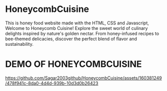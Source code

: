 # HoneycombCuisine
This is honey food website made with the HTML, CSS and Javascript,  Welcome to Honeycomb Cuisine! Explore the sweet world of culinary delights inspired by nature's golden nectar. From honey-infused recipes to bee-themed delicacies, discover the perfect blend of flavor and sustainability. 
# DEMO OF HONEYCOMBCUISINE


https://github.com/Sagar2003github/HoneycombCuisine/assets/160381249/478f941c-8da0-4d4d-939b-10d3d0b26423


